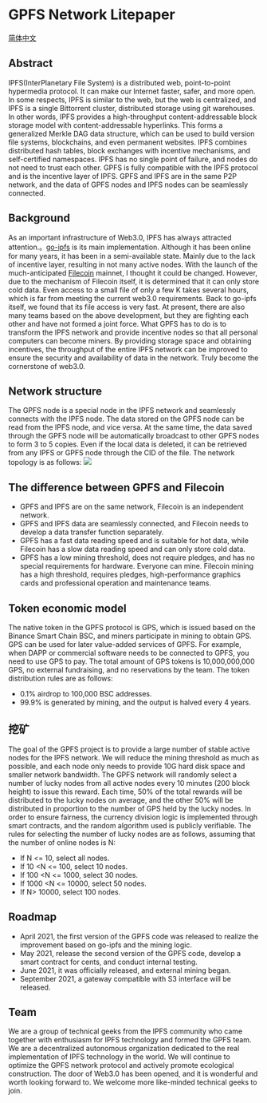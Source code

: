 
# GPFS Network Litepaper
[简体中文](README_CN.md)

## Abstract
IPFS(InterPlanetary File System) is a distributed web, point-to-point hypermedia protocol. It can make our Internet faster, safer, and more open. In some respects, IPFS is similar to the web, but the web is centralized, and IPFS is a single Bittorrent cluster, distributed storage using git warehouses. In other words, IPFS provides a high-throughput content-addressable block storage model with content-addressable hyperlinks. This forms a generalized Merkle DAG data structure, which can be used to build version file systems, blockchains, and even permanent websites. IPFS combines distributed hash tables, block exchanges with incentive mechanisms, and self-certified namespaces. IPFS has no single point of failure, and nodes do not need to trust each other. GPFS is fully compatible with the IPFS protocol and is the incentive layer of IPFS. GPFS and IPFS are in the same P2P network, and the data of GPFS nodes and IPFS nodes can be seamlessly connected.

## Background
As an important infrastructure of Web3.0, IPFS has always attracted attention.。[go-ipfs](https://github.com/ipfs/go-ipfs) is its main implementation. Although it has been online for many years, it has been in a semi-available state. Mainly due to the lack of incentive layer, resulting in not many active nodes. With the launch of the much-anticipated [Filecoin](https://github.com/filecoin-project/lotus) mainnet, I thought it could be changed. However, due to the mechanism of Filecoin itself, it is determined that it can only store cold data. Even access to a small file of only a few K takes several hours, which is far from meeting the current web3.0 requirements. Back to go-ipfs itself, we found that its file access is very fast. At present, there are also many teams based on the above development, but they are fighting each other and have not formed a joint force. What GPFS has to do is to transform the IPFS network and provide incentive nodes so that all personal computers can become miners. By providing storage space and obtaining incentives, the throughput of the entire IPFS network can be improved to ensure the security and availability of data in the network. Truly become the cornerstone of web3.0.
## Network structure
The GPFS node is a special node in the IPFS network and seamlessly connects with the IPFS node. The data stored on the GPFS node can be read from the IPFS node, and vice versa. At the same time, the data saved through the GPFS node will be automatically broadcast to other GPFS nodes to form 3 to 5 copies. Even if the local data is deleted, it can be retrieved from any IPFS or GPFS node through the CID of the file. The network topology is as follows:
![](https://raw.githubusercontent.com/gpfs-group/gpfs-doc/main/image/gpfs.jpg)

## The difference between GPFS and Filecoin
- GPFS and IPFS are on the same network, Filecoin is an independent network.
- GPFS and IPFS data are seamlessly connected, and Filecoin needs to develop a data transfer function separately.
- GPFS has a fast data reading speed and is suitable for hot data, while Filecoin has a slow data reading speed and can only store cold data.
- GPFS has a low mining threshold, does not require pledges, and has no special requirements for hardware. Everyone can mine. Filecoin mining has a high threshold, requires pledges, high-performance graphics cards and professional operation and maintenance teams.

## Token economic model
The native token in the GPFS protocol is GPS, which is issued based on the Binance Smart Chain BSC, and miners participate in mining to obtain GPS. GPS can be used for later value-added services of GPFS. For example, when DAPP or commercial software needs to be connected to GPFS, you need to use GPS to pay.
The total amount of GPS tokens is 10,000,000,000 GPS, no external fundraising, and no reservations by the team. The token distribution rules are as follows:

- 0.1% airdrop to 100,000 BSC addresses.  
- 99.9% is generated by mining, and the output is halved every 4 years.

## 挖矿
The goal of the GPFS project is to provide a large number of stable active nodes for the IPFS network. We will reduce the mining threshold as much as possible, and each node only needs to provide 10G hard disk space and smaller network bandwidth. The GPFS network will randomly select a number of lucky nodes from all active nodes every 10 minutes (200 block height) to issue this reward. Each time, 50% of the total rewards will be distributed to the lucky nodes on average, and the other 50% will be distributed in proportion to the number of GPS held by the lucky nodes. In order to ensure fairness, the currency division logic is implemented through smart contracts, and the random algorithm used is publicly verifiable.
The rules for selecting the number of lucky nodes are as follows, assuming that the number of online nodes is N:
- If N <= 10, select all nodes.
- If 10 <N <= 100, select 10 nodes.
- If 100 <N <= 1000, select 30 nodes.
- If 1000 <N <= 10000, select 50 nodes.
- If N> 10000, select 100 nodes.

## Roadmap
- April 2021, the first version of the GPFS code was released to realize the improvement based on go-ipfs and the mining logic.
- May 2021, release the second version of the GPFS code, develop a smart contract for cents, and conduct internal testing.
- June 2021, it was officially released, and external mining began.
- September 2021, a gateway compatible with S3 interface will be released.

## Team 
We are a group of technical geeks from the IPFS community who came together with enthusiasm for IPFS technology and formed the GPFS team. We are a decentralized autonomous organization dedicated to the real implementation of IPFS technology in the world. We will continue to optimize the GPFS network protocol and actively promote ecological construction. The door of Web3.0 has been opened, and it is wonderful and worth looking forward to. We welcome more like-minded technical geeks to join.

